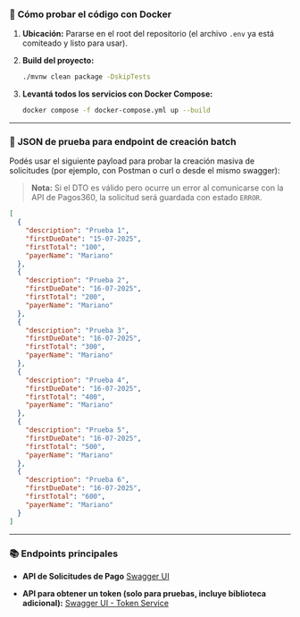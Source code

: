 ### 🚀 **Cómo probar el código con Docker**

1. **Ubicación:**
   Pararse en el root del repositorio (el archivo `.env` ya está comiteado y listo para usar).

2. **Build del proyecto:**

   ```bash
   ./mvnw clean package -DskipTests
   ```

3. **Levantá todos los servicios con Docker Compose:**

   ```bash
   docker compose -f docker-compose.yml up --build
   ```

---

### 🧪 **JSON de prueba para endpoint de creación batch**

Podés usar el siguiente payload para probar la creación masiva de solicitudes (por ejemplo, con Postman o curl o desde el mismo swagger):

> **Nota:**
> Si el DTO es válido pero ocurre un error al comunicarse con la API de Pagos360, la solicitud será guardada con estado `ERROR`.

```json
[
  {
    "description": "Prueba 1",
    "firstDueDate": "15-07-2025",
    "firstTotal": "100",
    "payerName": "Mariano"
  },
  {
    "description": "Prueba 2",
    "firstDueDate": "16-07-2025",
    "firstTotal": "200",
    "payerName": "Mariano"
  },
  {
    "description": "Prueba 3",
    "firstDueDate": "16-07-2025",
    "firstTotal": "300",
    "payerName": "Mariano"
  },
  {
    "description": "Prueba 4",
    "firstDueDate": "16-07-2025",
    "firstTotal": "400",
    "payerName": "Mariano"
  },
  {
    "description": "Prueba 5",
    "firstDueDate": "16-07-2025",
    "firstTotal": "500",
    "payerName": "Mariano"
  },
  {
    "description": "Prueba 6",
    "firstDueDate": "16-07-2025",
    "firstTotal": "600",
    "payerName": "Mariano"
  }
]
```

---

### 📚 **Endpoints principales**

* **API de Solicitudes de Pago**
  [Swagger UI](http://localhost:8080/webjars/swagger-ui/index.html)

* **API para obtener un token (solo para pruebas, incluye biblioteca adicional):**
  [Swagger UI - Token Service](http://localhost:8083/webjars/swagger-ui/index.html)

